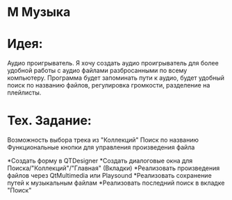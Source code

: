 # M Музыка

# Идея:
Аудио проигрыватель.
Я хочу создать аудио проигрыватель для более удобной работы с аудио файлами разбросанными по всему компьютеру.
Программа будет запоминать пути к аудио, будет удобный поиск по названию файлов, регулировка громкости, разделение на плейлисты.

# Тех. Задание:
Возможность выбора трека из "Коллекций"
Поиск по названию
Функциональные кнопки для управления произведения файла

*Создать форму в QTDesigner
*Создать диалоговые окна для Поиска/"Коллекций"/"Главная"  (Вкладки)
*Реализовать произведения файлов через QtMultimedia или Playsound
*Реализовать сохранение путей к музыкальным файлам
*Реализовать последний поиск в вкладке "Поиск"
